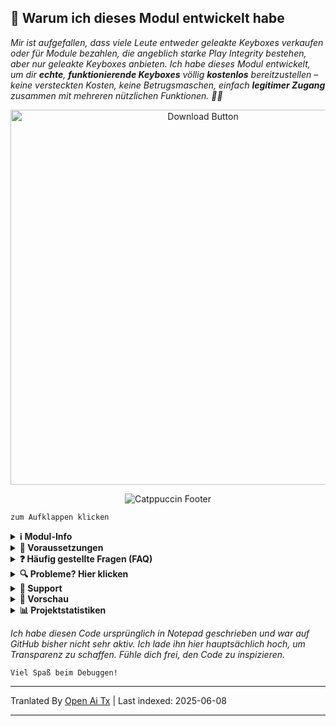 ## 🚀 Warum ich dieses Modul entwickelt habe

*Mir ist aufgefallen, dass viele Leute entweder geleakte Keyboxes verkaufen oder für Module bezahlen, die angeblich starke Play Integrity bestehen, aber nur geleakte Keyboxes anbieten. Ich habe dieses Modul entwickelt, um dir **echte**, **funktionierende Keyboxes** völlig **kostenlos** bereitzustellen – keine versteckten Kosten, keine Betrugsmaschen, einfach **legitimer Zugang** zusammen mit mehreren nützlichen Funktionen. 🚫🔑*

<div align="center">
  <a href="https://github.com/MeowDump/Integrity-Box/releases" target="_blank">
    <img src="https://raw.githubusercontent.com/MeowDump/Integrity-Box/main/DUMP/download.png" alt="Download Button" width="600" />
  </a>
</div>

<p align="center">
  <img src="https://raw.githubusercontent.com/catppuccin/catppuccin/main/assets/footers/gray0_ctp_on_line.svg?sanitize=true" alt="Catppuccin Footer" />
</p>

`zum Aufklappen klicken`

<details>
<summary><strong>ℹ️ Modul-Info</strong></summary>

> **Dieses Modul bietet folgende Funktionen:**  

- ✅ Aktualisiert `keybox.xml`  
- 🗽 Aktualisiert `target.txt` entsprechend deinem TEE-Status  
- 🥷 Wechselt Shamiko-Modi (über Modulumschalter)
- 👻 Wechselt NoHello-Modi (über Modulumschalter)  
- 🛠️ Fügt alle Custom-ROM-Erkennungspakete im **SusFS-Pfad** hinzu  
- ⛔ Deaktiviert EU Injector standardmäßig  
- ⛔ Deaktiviert Pixel ROM Spoofing  
- 🔐 Spooft den Verschlüsselungsstatus   
- 🔑 Spooft ROM Release Key  
- 😋 Spooft SE Linux Status  
- 🕵️ Erkennt abnormale Aktivitäten zur Fehlerdiagnose
- 🎨 Weitere Funktionen vorhanden, siehe [WebUI](https://raw.githubusercontent.com/MeowDump/Integrity-Box/main/DUMP/9.jpg)

</details>

<details>
<summary><strong>🗽 Voraussetzungen</strong></summary>

> Bitte stelle sicher, dass du die folgenden **Module installiert** hast, bevor du dieses Modul verwendest:

- [**Play Integrity Fork**](https://github.com/osm0sis/PlayIntegrityFork/releases)
- [**Tricky Store**](https://github.com/5ec1cff/TrickyStore/releases)

</details>

<details>
<summary><strong>❓ Häufig gestellte Fragen (FAQ)</strong></summary>

<details>
<summary><strong>Ist Meow Assistant eine Malware?</strong></summary>

### 🛡️ App-Signatur & Sicherheitsklarstellung

In früheren Versionen wurde die App mit einem **Testschlüssel** signiert, wodurch einige Sicherheitsprüfungen sie als potenziell schädlich markierten.

Ab **Modul v3+** wird die App jetzt mit einem **privaten Release-Schlüssel** signiert.  
🔒 Obwohl es **keine Änderungen an der Funktionalität** gab, wurde das Problem durch den Wechsel zum richtigen Schlüssel behoben, es gibt **keine Fehlalarme** mehr.

### 🐾 Zweck des Meow Assistant

**Meow Assistant** wurde entwickelt, um die Benutzerfreundlichkeit und Transparenz zu erhöhen.

Er zeigt **Popup-Meldungen** an, wenn:

- ✅ Du auf eine Option innerhalb der **WebView** klickst  
- ⚙️ Du ein Skript über den **Action Button** ausführst

Das hilft dir, über die ausgelösten Aktionen informiert zu bleiben und verbessert das Benutzererlebnis insgesamt.

<img src="https://raw.githubusercontent.com/MeowDump/Integrity-Box/main/DUMP/meowassistant.png" alt="Meow Helper" width="100%">

</details>

</details>

<details>
<summary><strong>🔍 Probleme? Hier klicken</strong></summary>

- Kannst du Apps keinen Root-Zugriff gewähren? `Deaktiviere` das IntegrityBox-Modul, es schaltet Shamiko/NoHello in den `Blacklist-Modus` und macht Root sichtbar  
- [Shamiko](https://t.me/LSPosed/292) funktioniert nicht mit Magisk Delta (Kitsune Mask)  
- [Shamiko](https://t.me/LSPosed/292) funktioniert nur mit [Zygisk Next](https://github.com/Dr-TSNG/ZygiskNext/releases)  
- Verstecke Root richtig, wenn Play Integrity für dich nicht besteht. Wenn du ein Custom ROM nutzt, stelle sicher, dass du eingebautes GMS Spoofing deaktiviert hast. Wie das geht? Das hängt von deinem ROM ab. Tritt deiner ROM-Hilfegruppe bei & frage dort nach `wie es deaktiviert wird`.  
- Wechsle zu [Magisk Alpha](https://t.me/magiskalpha/683), falls du Integritätsprobleme mit offiziellem Magisk hast.  

</details>

<details>
<summary><strong>🔗 Support</strong></summary>

[![Support Group](https://ziadoua.github.io/m3-Markdown-Badges/badges/Telegram/telegram1.svg "Join our Telegram Group")](https://t.me/+NCWzd1G--UNmNDY1)  
[![PayPal Donate](https://ziadoua.github.io/m3-Markdown-Badges/badges/PayPal/paypal1.svg "Donate via PayPal")](https://paypal.me/TempMeow)

</details>

<details>
<summary><strong>🎨 Vorschau</strong></summary>

1. ![](https://raw.githubusercontent.com/MeowDump/Integrity-Box/main/DUMP/1.png)  
2. ![](https://raw.githubusercontent.com/MeowDump/Integrity-Box/main/DUMP/2.png)  
3. ![](https://raw.githubusercontent.com/MeowDump/Integrity-Box/main/DUMP/3.png)  
4. ![](https://raw.githubusercontent.com/MeowDump/Integrity-Box/main/DUMP/4.png)  
5. ![](https://raw.githubusercontent.com/MeowDump/Integrity-Box/main/DUMP/5.gif)  
6. ![](https://raw.githubusercontent.com/MeowDump/Integrity-Box/main/DUMP/6.gif)  
7. ![](https://raw.githubusercontent.com/MeowDump/Integrity-Box/main/DUMP/7.gif)  
8. ![](https://raw.githubusercontent.com/MeowDump/Integrity-Box/main/DUMP/8.png)  
9. ![](https://raw.githubusercontent.com/MeowDump/Integrity-Box/main/DUMP/9.jpg)  
10. ![](https://raw.githubusercontent.com/MeowDump/Integrity-Box/main/DUMP/10.png)

</details>

<details>
<summary><strong>📊 Projektstatistiken</strong></summary>

[![GitHub Stars](https://m3-markdown-badges.vercel.app/stars/7/1/MeowDump/Integrity-Box)](https://github.com/MeowDump/Integrity-Box/stargazers)  
[![GitHub Issues](https://m3-markdown-badges.vercel.app/issues/1/1/MeowDump/Integrity-Box)](https://github.com/MeowDump/Integrity-Box/issues)  
[![GitHub Release](https://ziadoua.github.io/m3-Markdown-Badges/badges/Github/github3.svg)](https://github.com/MeowDump/Integrity-Box/releases)

</details>

_Ich habe diesen Code ursprünglich in Notepad geschrieben und war auf GitHub bisher nicht sehr aktiv. Ich lade ihn hier hauptsächlich hoch, um Transparenz zu schaffen. Fühle dich frei, den Code zu inspizieren._

`Viel Spaß beim Debuggen!`

---

Tranlated By [Open Ai Tx](https://github.com/OpenAiTx/OpenAiTx) | Last indexed: 2025-06-08

---